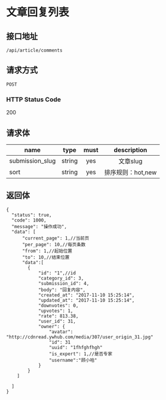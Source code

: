 # 文章回复列表

## 接口地址

`/api/article/comments`

## 请求方式

`POST`

### HTTP Status Code

200

## 请求体

| name     | type     | must     | description |
|----------|:--------:|:--------:|:--------:|
| submission_slug   | string   | yes     | 文章slug |
| sort   | string   | yes     | 排序规则：hot,new |



## 返回体

```json5
{
  "status": true,
  "code": 1000,
  "message": "操作成功",
  "data": [
      "current_page": 1,//当前页
      "per_page": 10,//每页条数
      "from": 1,//起始位置
      "to": 10,//结束位置
      "data":[
        {
            "id": "1",//id
            "category_id": 3,
            "submission_id": 4,
            "body": "回复内容",
            "created_at": "2017-11-10 15:25:14",
            "updated_at": "2017-11-10 15:25:14",
            "downvotes": 0,
            "upvotes": 1,
            "rate": 813.38,
            "user_id": 31,
            "owner": {
                "avatar": "http://cdnread.ywhub.com/media/307/user_origin_31.jpg"
                "id": 31
                "uuid": "1fhfghfhgh"
                "is_expert": 1,//是否专家
                "username":"顾小哈"
            }
        }
    ]
    
  ]
}
``` 
